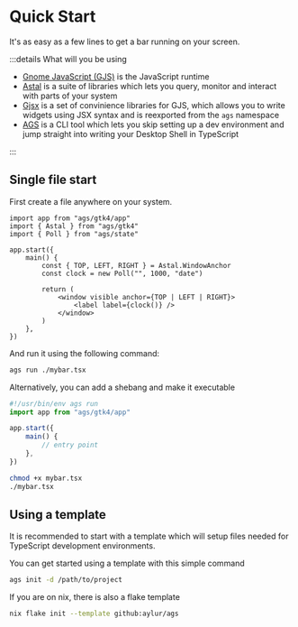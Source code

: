 # Quick Start

It's as easy as a few lines to get a bar running on your screen.

:::details What will you be using

- [Gnome JavaScript (GJS)](https://gjs.guide/) is the JavaScript runtime
- [Astal](https://aylur.github.io/astal/) is a suite of libraries which lets
  you query, monitor and interact with parts of your system
- [Gjsx](https://aylur.github.io/gjsx/) is a set of convinience libraries
  for GJS, which allows you to write widgets using JSX syntax and is reexported
  from the `ags` namespace
- [AGS](https://aylur.github.io/ags/) is a CLI tool which lets you skip
  setting up a dev environment and jump straight into writing your Desktop
  Shell in TypeScript

:::

## Single file start

First create a file anywhere on your system.

```tsx [mybar.tsx]
import app from "ags/gtk4/app"
import { Astal } from "ags/gtk4"
import { Poll } from "ags/state"

app.start({
    main() {
        const { TOP, LEFT, RIGHT } = Astal.WindowAnchor
        const clock = new Poll("", 1000, "date")

        return (
            <window visible anchor={TOP | LEFT | RIGHT}>
                <label label={clock()} />
            </window>
        )
    },
})
```

And run it using the following command:

```sh
ags run ./mybar.tsx
```

Alternatively, you can add a shebang and make it executable

```ts [mybar.tsx]
#!/usr/bin/env ags run
import app from "ags/gtk4/app"

app.start({
    main() {
        // entry point
    },
})
```

```sh
chmod +x mybar.tsx
./mybar.tsx
```

## Using a template

It is recommended to start with a template which will setup
files needed for TypeScript development environments.

You can get started using a template with this simple command

```sh
ags init -d /path/to/project
```

If you are on nix, there is also a flake template

```sh
nix flake init --template github:aylur/ags
```
